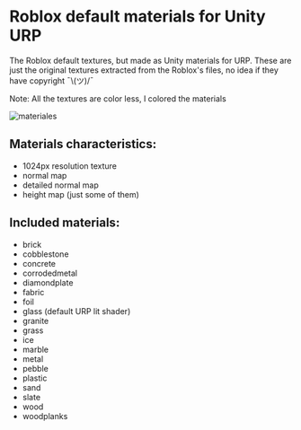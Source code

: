 # Roblox default materials for Unity URP

The Roblox default textures, but made as Unity materials for URP. These are just the original textures extracted from the Roblox's files, no idea if they have copyright ¯\\(ツ)/¯

Note: All the textures are color less, I colored the materials

![materiales](https://user-images.githubusercontent.com/73960495/189459341-9d3387b0-fccb-4906-83cc-206986ff1d3c.png)

## Materials characteristics:
- 1024px resolution texture
- normal map
- detailed normal map
- height map (just some of them)

## Included materials:
- brick
- cobblestone
- concrete
- corrodedmetal
- diamondplate
- fabric
- foil
- glass (default URP lit shader)
- granite
- grass
- ice
- marble
- metal
- pebble
- plastic
- sand
- slate
- wood
- woodplanks
